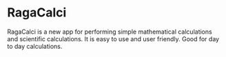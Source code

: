 # RagaCalci
RagaCalci is a new app for performing simple mathematical calculations and scientific calculations. It is easy to use and user friendly. Good for day to day calculations.
